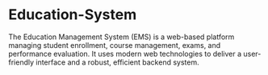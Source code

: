 # Education-System
The Education Management System (EMS) is a web-based platform managing student enrollment, course management, exams, and performance evaluation. It uses modern web technologies to deliver a user-friendly interface and a robust, efficient backend system.
